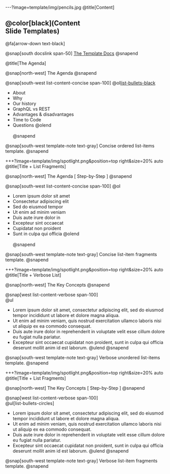 ---?image=template/img/pencils.jpg
@title[Content]

## @color[black](Content<br>Slide Templates)

@fa[arrow-down text-black]

@snap[south docslink span-50]
[The Template Docs](https://gitpitch.com/docs/the-template)
@snapend


@title[The Agenda]

@snap[north-west]
The Agenda
@snapend

@snap[south-west list-content-concise span-100]
@ol[list-bullets-black](false)
- About
- Why
- Our history
- GraphQL vs REST
- Advantages & disadvantages
- Time to Code
- Questions
@olend
<br><br>
@snapend

@snap[south-west template-note text-gray]
Concise ordered list-items template.
@snapend


+++?image=template/img/spotlight.png&position=top right&size=20% auto
@title[Title + List Fragments]

@snap[north-west]
The Agenda [ Step-by-Step ]
@snapend

@snap[south-west list-content-concise span-100]
@ol
- Lorem ipsum dolor sit amet
- Consectetur adipiscing elit
- Sed do eiusmod tempor
- Ut enim ad minim veniam
- Duis aute irure dolor in
- Excepteur sint occaecat
- Cupidatat non proident
- Sunt in culpa qui officia
@olend
<br><br>
@snapend

@snap[south-west template-note text-gray]
Concise list-item fragments template.
@snapend


+++?image=template/img/spotlight.png&position=top right&size=20% auto
@title[Title + Verbose List]

@snap[north-west]
The Key Concepts
@snapend

@snap[west list-content-verbose span-100]
<br>
@ul[](false)
- Lorem ipsum dolor sit amet, consectetur adipiscing elit, sed do eiusmod tempor incididunt ut labore et dolore magna aliqua.
- Ut enim ad minim veniam, quis nostrud exercitation ullamco laboris nisi ut aliquip ex ea commodo consequat.
- Duis aute irure dolor in reprehenderit in voluptate velit esse cillum dolore eu fugiat nulla pariatur.
- Excepteur sint occaecat cupidatat non proident, sunt in culpa qui officia deserunt mollit anim id est laborum.
@ulend
@snapend

@snap[south-west template-note text-gray]
Verbose unordered list-items template.
@snapend


+++?image=template/img/spotlight.png&position=top right&size=20% auto
@title[Title + List Fragments]

@snap[north-west]
The Key Concepts [ Step-by-Step ]
@snapend

@snap[west list-content-verbose span-100]
<br>
@ul[list-bullets-circles]
- Lorem ipsum dolor sit amet, consectetur adipiscing elit, sed do eiusmod tempor incididunt ut labore et dolore magna aliqua.
- Ut enim ad minim veniam, quis nostrud exercitation ullamco laboris nisi ut aliquip ex ea commodo consequat.
- Duis aute irure dolor in reprehenderit in voluptate velit esse cillum dolore eu fugiat nulla pariatur.
- Excepteur sint occaecat cupidatat non proident, sunt in culpa qui officia deserunt mollit anim id est laborum.
@ulend
@snapend

@snap[south-west template-note text-gray]
Verbose list-item fragments template.
@snapend
